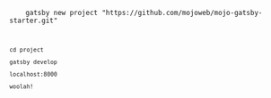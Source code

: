 <code>
    gatsby new project "https://github.com/mojoweb/mojo-gatsby-starter.git"</br>
    
    cd project
    
    gatsby develop
    
    localhost:8000

    woolah!
</code>